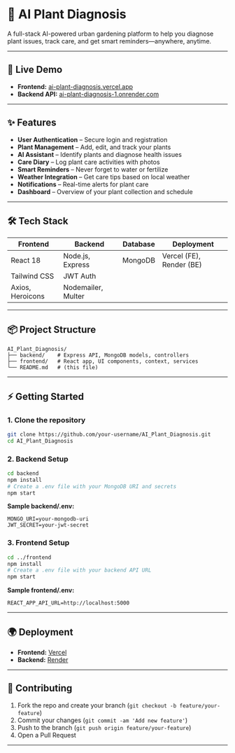 # 🌱 AI Plant Diagnosis

A full-stack AI-powered urban gardening platform to help you diagnose plant issues, track care, and get smart reminders—anywhere, anytime.

---

## 🚀 Live Demo

- **Frontend:** [ai-plant-diagnosis.vercel.app](https://ai-plant-diagnosis.vercel.app/)
- **Backend API:** [ai-plant-diagnosis-1.onrender.com](https://ai-plant-diagnosis-1.onrender.com/)

---

## ✨ Features

- **User Authentication** – Secure login and registration
- **Plant Management** – Add, edit, and track your plants
- **AI Assistant** – Identify plants and diagnose health issues
- **Care Diary** – Log plant care activities with photos
- **Smart Reminders** – Never forget to water or fertilize
- **Weather Integration** – Get care tips based on local weather
- **Notifications** – Real-time alerts for plant care
- **Dashboard** – Overview of your plant collection and schedule

---

## 🛠️ Tech Stack

| Frontend         | Backend         | Database | Deployment      |
|------------------|----------------|----------|-----------------|
| React 18         | Node.js, Express| MongoDB  | Vercel (FE), Render (BE) |
| Tailwind CSS     | JWT Auth        |          |                 |
| Axios, Heroicons | Nodemailer, Multer |      |                 |

---

## 📦 Project Structure

```
AI_Plant_Diagnosis/
├── backend/    # Express API, MongoDB models, controllers
├── frontend/   # React app, UI components, context, services
└── README.md   # (this file)
```

---

## ⚡ Getting Started

### 1. Clone the repository

```sh
git clone https://github.com/your-username/AI_Plant_Diagnosis.git
cd AI_Plant_Diagnosis
```

### 2. Backend Setup

```sh
cd backend
npm install
# Create a .env file with your MongoDB URI and secrets
npm start
```

**Sample backend/.env:**
```
MONGO_URI=your-mongodb-uri
JWT_SECRET=your-jwt-secret
```

### 3. Frontend Setup

```sh
cd ../frontend
npm install
# Create a .env file with your backend API URL
npm start
```

**Sample frontend/.env:**
```
REACT_APP_API_URL=http://localhost:5000
```

---

## 🌍 Deployment

- **Frontend:** [Vercel](https://vercel.com/)
- **Backend:** [Render](https://render.com/)

---

## 🤝 Contributing

1. Fork the repo and create your branch (`git checkout -b feature/your-feature`)
2. Commit your changes (`git commit -am 'Add new feature'`)
3. Push to the branch (`git push origin feature/your-feature`)
4. Open a Pull Request

---

